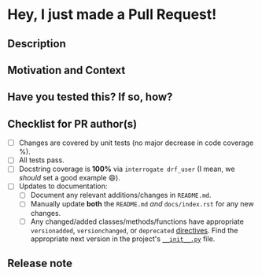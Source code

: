 # Hey, I just made a Pull Request!

## Description
<!--- Describe your changes -->

## Motivation and Context
<!--- Why is this change required? What problem does it solve? -->
<!--- If it fixes an open issue, please link to the issue here. -->

## Have you tested this? If so, how?
<!--- Valid responses are "I have included unit tests." and -->
<!--- "I ran `drf-user` with these changes over some code and it works for me." -->

## Checklist for PR author(s)
<!-- If an item doesn't apply to your pull request, **check it anyway** to make it apparent that there's nothing left to do. -->
- [ ] Changes are covered by unit tests (no major decrease in code coverage %).
- [ ] All tests pass.
- [ ] Docstring coverage is **100%** via `interrogate drf_user` (I mean, we _should_ set a good example :smile:).
- [ ] Updates to documentation:
    - [ ] Document any relevant additions/changes in `README.md`.
    - [ ] Manually update **both** the `README.md` _and_ `docs/index.rst` for any new changes.
    - [ ] Any changed/added classes/methods/functions have appropriate `versionadded`, `versionchanged`, or `deprecated` [directives](http://www.sphinx-doc.org/en/stable/markup/para.html#directive-versionadded).  Find the appropriate next version in the project's [``__init__.py``](https://github.com/101loop/drf-user/blob/master/drf_user/__init__.py) file.

## Release note
<!--  If your change is non-trivial (e.g. more than a fixed typo in docs, or updated tests), please write a suggested release note for us to include in `docs/changelog.rst` (we may edit it a bit).

1. Enter your release note in the below block. If the PR requires additional action from users switching to the new release, start the release note with the string "action required: ". Please write it in the imperative.
2. If no release note is required, just write "NONE".
-->
```release-note

```

<!---
for more information on how to submit valuable contributions,
see https://opensource.guide/how-to-contribute/#how-to-submit-a-contribution
-->
